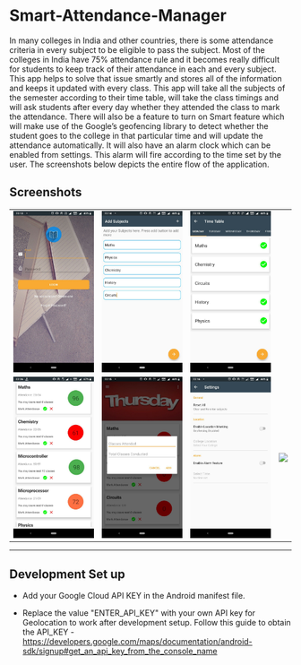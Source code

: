 # Smart-Attendance-Manager

In many colleges in India and other countries, there is some attendance criteria in every subject to be eligible to pass the subject. Most of the colleges in India have 75% attendance rule and it becomes really difficult for students to keep track of their attendance in each and every subject. This app helps to solve that issue smartly and stores all of the information and keeps it updated with every class. This app will take all the subjects of the semester according to their time table, will take the class timings and will ask students after every day whether they attended the class to mark the attendance. There will also be a feature to turn on Smart feature which will make use of the Google’s geofencing library to detect whether the student goes to the college in that particular time and will update the attendance automatically. It will also have an alarm clock which can be enabled from settings. This alarm will fire according to the time set by the user. The screenshots below depicts the entire flow of the application.

## Screenshots

  <table>
    <tr>
     <td><img src="./docs/1login.jpg"></td>
     <td><img src="./docs/2add_sub.jpg"></td>
     <td><img src="./docs/3add_time_table.jpg"></td>
     <tr> 
      <td><img src="./docs/4attendance_page.jpg"></td>
      <td><img src="./docs/5add_previous_attendance.jpg"></td>
      <td><img src="./docs/6settings.jpg"></td>
      <td><img src="./docs/7widget.jpg.jpg"></td>
    </tr>
  </table>
  
---

## Development Set up

* Add your Google Cloud API KEY in the Android manifest file.
 
* Replace the value "ENTER_API_KEY" with your own API key for Geolocation to work after development setup. Follow this guide to obtain the API_KEY - https://developers.google.com/maps/documentation/android-sdk/signup#get_an_api_key_from_the_console_name
